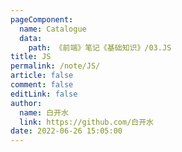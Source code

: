 ```yaml
---
pageComponent: 
  name: Catalogue
  data: 
    path: 《前端》笔记《基础知识》/03.JS
title: JS
permalink: /note/JS/
article: false
comment: false
editLink: false
author: 
  name: 白开水
  link: https://github.com/白开水
date: 2022-06-26 15:05:00
---
```

